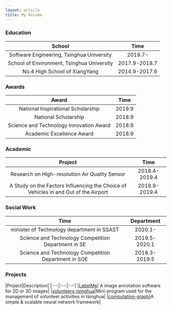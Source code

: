 ```yaml
---
layout: article
title: My Resume
---
```


### Education

|School|Time|
|:-:|:-:|
|Software Engineering, Tsinghua University|2019.7-|
|School of Environment, Tsinghua University|2017.9-2018.7 |
|No.4 High School of XiangYang|2014.9-2017.6|

### Awards

|Award|Time|
|:-:|:-:|
|National Inspirational Scholarship|2019.9|
|National Scholarship|2018.9|
|Science and Technology Innovation Award|2018.9|
|Academic Excellence Award|2018.9|


### Academic

|Project|Time|
|:-:|:-:|
|Research on High-resolution Air Quality Sensor|    2018.4-2019.4|
|A Study on the Factors Influencing the Choice of Vehicles in and Out of the Airport |2018.9-2019.4|

### Social Work

|Time|Department|
|:--:|:--:|
|minister of Technology department in SSAST|2020.1-|     
|Science and Technology Competition Department in SE|2019.5-2020.1 |
|Science and Technology Competition Department in SOE|2018.3-2019.5|

### Projects

|Project|Description|
|:--:|:--:|:--:|
|[LabelMe](https://github.com/jameslahm/labelme)| A image annotation software for 2D or 3D images|
|[volunteers-tsinghua](https://github.com/jameslahm/volunteers-tsinghua)|Mini-program used for the management of volunteer activities in tsinghua|
|[computation-graph](https://github.com/jameslahm/computation-graph)|A simple & scalable neural network framework|






